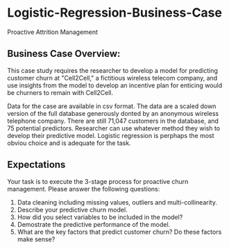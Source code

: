 # Logistic-Regression-Business-Case
Proactive Attrition Management

## Business Case Overview:
This case study requires the researcher to develop a model for predicting customer churn at "Cell2Cell," a fictitious wireless telecom company, and use insights from the model to develop an incentive plan for enticing would be churners to remain with Cell2Cell.

Data for the case are available in csv format. The data are a scaled down version of the full database generously donted by an anonymous wireless telephone company. There are still 71,047 customers in the database, and 75 potential predictors. Researcher can use whatever method they wish to develop their predictive model. Logistic regression is perphaps the most obviou choice and is adequate for the task.

## Expectations
Your task is to execute the 3-stage process for proactive churn management. Please answer the following questions:
1. Data cleaning including missing values, outliers and multi-collinearity. 
2. Describe your predictive churn model.
3. How did you select variables to be included in the model?
4. Demostrate the predictive performance of the model.
5. What are the key factors that predict customer churn? Do these factors make sense?
